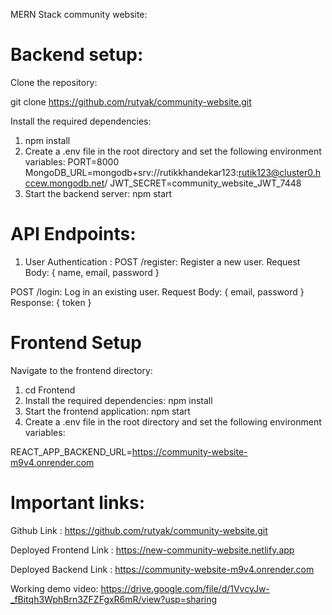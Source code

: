 MERN Stack community website:

# Backend setup:

Clone the repository:

git clone https://github.com/rutyak/community-website.git

Install the required dependencies:

1. npm install
2. Create a .env file in the root directory and set the following environment variables:
PORT=8000
MongoDB_URL=mongodb+srv://rutikkhandekar123:rutik123@cluster0.hccew.mongodb.net/
JWT_SECRET=community_website_JWT_7448
3. Start the backend server:
npm start

# API Endpoints:

1. User Authentication :
POST /register: Register a new user.
Request Body: { name, email, password }

POST /login: Log in an existing user.
Request Body: { email, password }
Response: { token }


# Frontend Setup
Navigate to the frontend directory:

1. cd Frontend
2. Install the required dependencies: npm install
3. Start the frontend application: npm start
4. Create a .env file in the root directory and set the following environment variables: 
  
  REACT_APP_BACKEND_URL=https://community-website-m9v4.onrender.com

# Important links: 
  
   Github Link : https://github.com/rutyak/community-website.git
   
   Deployed Frontend Link : https://new-community-website.netlify.app
   
   Deployed Backend Link : https://community-website-m9v4.onrender.com
   
   Working demo video: https://drive.google.com/file/d/1VvcyJw-_fBitqh3WphBrn3ZFZFgxR6mR/view?usp=sharing
